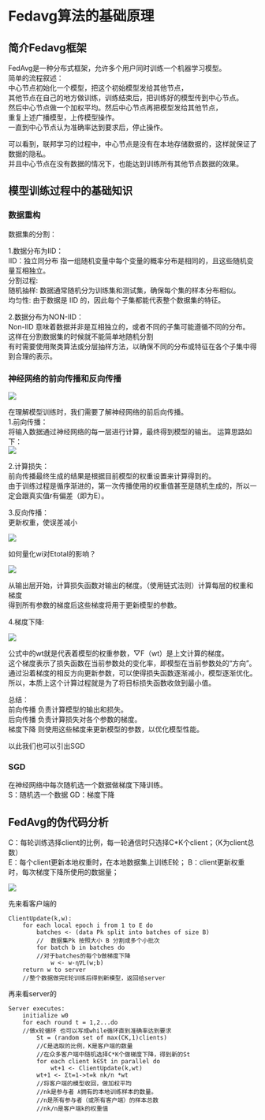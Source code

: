 # Fedavg算法的基础原理

## 简介Fedavg框架
FedAvg是一种分布式框架，允许多个用户同时训练一个机器学习模型。<br>
简单的流程叙述：<br>
中心节点初始化一个模型，把这个初始模型发给其他节点，<br>
其他节点在自己的地方做训练，训练结束后，把训练好的模型传到中心节点。<br>
然后中心节点做一个加权平均。然后中心节点再把模型发给其他节点，<br>
重复上述广播模型，上传模型操作。<br>
一直到中心节点认为准确率达到要求后，停止操作。<br>

可以看到，联邦学习的过程中，中心节点是没有在本地存储数据的，这样就保证了数据的隐私。<br>
并且中心节点在没有数据的情况下，也能达到训练所有其他节点数据的效果。<br>

## 模型训练过程中的基础知识

### 数据重构

数据集的分割：<br>

1.数据分布为IID：<br>
IID：独立同分布 指一组随机变量中每个变量的概率分布是相同的，且这些随机变量互相独立。<br>
分割过程:<br>
随机抽样: 数据通常随机分为训练集和测试集，确保每个集的样本分布相似。<br>
均匀性: 由于数据是 IID 的，因此每个子集都能代表整个数据集的特征。<br>

2.数据分布为NON-IID：<br>
Non-IID 意味着数据并非是互相独立的，或者不同的子集可能遵循不同的分布。<br>
这样在分割数据集的时候就不能简单地随机分割<br>
有时需要使用聚类算法或分层抽样方法，以确保不同的分布或特征在各个子集中得到合理的表示。<br>

### 神经网络的前向传播和反向传播

![](https://github.com/star-ful/ZS/blob/%E7%AC%AC%E4%BA%94%E6%AC%A1_%E6%9D%8E%E6%B2%9B%E8%90%B1/Pic/image/8c82428323da5125d7184a5325ab397f.png)

在理解模型训练时，我们需要了解神经网络的前后向传播。<br>
1.前向传播：<br>
将输入数据通过神经网络的每一层进行计算，最终得到模型的输出。
运算思路如下：<br>
![](https://github.com/star-ful/ZS/blob/%E7%AC%AC%E4%BA%94%E6%AC%A1_%E6%9D%8E%E6%B2%9B%E8%90%B1/Pic/image/0B5E312B65890181DAEA10837B56D6ED.jpg)


2.计算损失：<br>
前向传播最终生成的结果是根据目前模型的权重设置来计算得到的。<br>
由于训练过程是循序渐进的，第一次传播使用的权重值甚至是随机生成的，所以一定会跟真实值r有偏差（即为E）。<br>

3.反向传播：<br>
更新权重，使误差减小<br>

![](https://github.com/star-ful/ZS/blob/%E7%AC%AC%E4%BA%94%E6%AC%A1_%E6%9D%8E%E6%B2%9B%E8%90%B1/Pic/image/0B3C8A4ECD183AB10BFF4A7717621DD6.jpg)

如何量化wi对Etotal的影响？<br>


![](https://github.com/star-ful/ZS/blob/%E7%AC%AC%E4%BA%94%E6%AC%A1_%E6%9D%8E%E6%B2%9B%E8%90%B1/Pic/image/3d551e8aaad4a2958defc9b37a9da31d.png)



从输出层开始，计算损失函数对输出的梯度。（使用链式法则）计算每层的权重和梯度<br>
得到所有参数的梯度后这些梯度将用于更新模型的参数。<br>

4.梯度下降:<br>

![](https://github.com/star-ful/ZS/blob/%E7%AC%AC%E4%BA%94%E6%AC%A1_%E6%9D%8E%E6%B2%9B%E8%90%B1/Pic/image/E0EC59D98C2B229076223BAD559D577D.jpg)

公式中的wt就是代表着模型的权重参数，▽F（wt）是上文计算的梯度。<br>
这个梯度表示了损失函数在当前参数处的变化率，即模型在当前参数处的“方向”。<br>
通过沿着梯度的相反方向更新参数，可以使得损失函数逐渐减小，模型逐渐优化。所以，本质上这个计算过程就是为了将目标损失函数收敛到最小值。<br>

总结：<br>
前向传播 负责计算模型的输出和损失。<br>
后向传播 负责计算损失对各个参数的梯度。<br>
梯度下降 则使用这些梯度来更新模型的参数，以优化模型性能。<br>

以此我们也可以引出SGD<br>

### SGD
在神经网络中每次随机选一个数据做梯度下降训练。<br>
S：随机选一个数据
GD：梯度下降

## FedAvg的伪代码分析

C：每轮训练选择client的比例，每一轮通信时只选择C*K个client；（K为client总数）<br>
E：每个client更新本地权重时，在本地数据集上训练E轮；
B：client更新权重时，每次梯度下降所使用的数据量；<br>


![](https://github.com/star-ful/ZS/blob/%E7%AC%AC%E4%BA%94%E6%AC%A1_%E6%9D%8E%E6%B2%9B%E8%90%B1/Pic/image/c5804664a6fc4ba16856bd4dd15f3dcd.png)


先来看客户端的
```
ClientUpdate(k,w):
    for each local epoch i from 1 to E do
        batches <- (data Pk split into batches of size B)
        //  数据集Pk 按照大小 B 分割成多个小批次
        for batch b in batches do 
        //对于batches的每个b做梯度下降
            w <- w-η∇L(w;b)
    return w to server 
    //整个数据做完E轮训练后得到新模型，返回给server
```
再来看server的
```
Server executes:
    initialize w0
    for each round t = 1,2...do 
    //做x轮循环 也可以写成while循环直到准确率达到要求
        St = (random set of max(CK,1)clients) 
        //C是选取的比例，K是客户端的数量
        //在众多客户端中随机选择C*K个做梯度下降，得到新的St
        for each client k∈St in parallel do
            wt+1 <- ClientUpdate(k,wt)
        wt+1 <- Σt=1->t=k nk/n *wt 
        //将客户端的模型收回，做加权平均
        //nk是参与者 𝑘拥有的本地训练样本的数量。
        //n是所有参与者（或所有客户端）的样本总数
        //nk/n是客户端k的权重值
```
